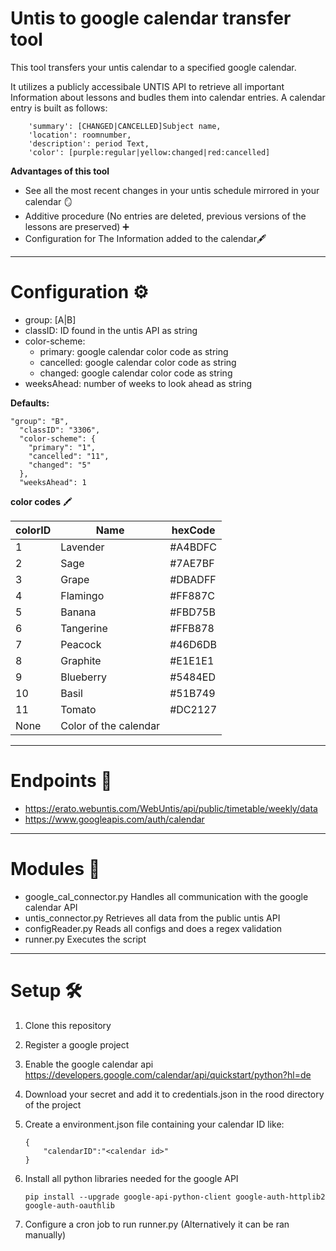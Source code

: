# Untis to google calendar transfer tool

This tool transfers your untis calendar to a specified google calendar.

It utilizes a publicly accessibale UNTIS API to retrieve all important Information about lessons and budles them into calendar entries.
A calendar entry is built as follows:

```
    'summary': [CHANGED|CANCELLED]Subject name,
    'location': roomnumber,
    'description': period Text,
    'color': [purple:regular|yellow:changed|red:cancelled]
```

**Advantages of this tool**
- See all the most recent changes in your untis schedule mirrored in your calendar 🪞
- Additive procedure (No entries are deleted, previous versions of the lessons are preserved) ➕
- Configuration for The Information added to the calendar🖋️


---

# Configuration ⚙️

- group: [A|B]
- classID: ID found in the untis API as string
- color-scheme:
  - primary: google calendar color code as string
  - cancelled: google calendar color code as string
  - changed: google calendar color code as string
- weeksAhead: number of weeks to look ahead as string

**Defaults:**

```
"group": "B",
  "classID": "3306",
  "color-scheme": {
    "primary": "1",
    "cancelled": "11",
    "changed": "5"
  },
  "weeksAhead": 1
```

**color codes** 🖍️

| colorID | Name                  | hexCode |
| ------- | --------------------- | ------- |
| 1       | Lavender              | #A4BDFC |
| 2       | Sage                  | #7AE7BF |
| 3       | Grape                 | #DBADFF |
| 4       | Flamingo              | #FF887C |
| 5       | Banana                | #FBD75B |
| 6       | Tangerine             | #FFB878 |
| 7       | Peacock               | #46D6DB |
| 8       | Graphite              | #E1E1E1 |
| 9       | Blueberry             | #5484ED |
| 10      | Basil                 | #51B749 |
| 11      | Tomato                | #DC2127 |
| None    | Color of the calendar |         |

---

# Endpoints 🔌

- https://erato.webuntis.com/WebUntis/api/public/timetable/weekly/data
- https://www.googleapis.com/auth/calendar

---

# Modules 🧩

- google_cal_connector.py
  Handles all communication with the google calendar API
- untis_connector.py
  Retrieves all data from the public untis API
- configReader.py
  Reads all configs and does a regex validation
- runner.py
  Executes the script

---

# Setup 🛠️

1. Clone this repository
2. Register a google project
3. Enable the google calendar api
   https://developers.google.com/calendar/api/quickstart/python?hl=de
4. Download your secret and add it to credentials.json in the rood directory of the project
5. Create a environment.json file containing your calendar ID like:

   ```
   {
       "calendarID":"<calendar id>"
   }

   ```

6. Install all python libraries needed for the google API
   ```
   pip install --upgrade google-api-python-client google-auth-httplib2 google-auth-oauthlib
   ```
7. Configure a cron job to run runner.py (Alternatively it can be ran manually)
